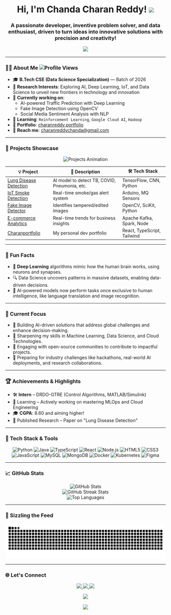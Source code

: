 <h1 align="center">
  Hi, I'm Chanda Charan Reddy! <img src="https://media.giphy.com/media/hvRJCLFzcasrR4ia7z/giphy.gif" width="35">
</h1>
<h3 align="center">
  A passionate developer, inventive problem solver, and data enthusiast, driven to turn ideas into innovative solutions with precision and creativity!
</h3>

<p align="center">
  <img src="https://readme-typing-svg.herokuapp.com?lines=Machine+Learning+Explorer;Creative+Thinker+%7C+Problem+Solver;Data+Driven+Developer;Let’s+build+something+awesome!&center=true&width=500&height=50">
</p>

---

### 👨‍💻 About Me <img src="https://komarev.com/ghpvc/?username=charanreddy-27&color=ff69b4&style=flat-square" alt="Profile Views"/>

- 🎓 **B.Tech CSE (Data Science Specialization)** — Batch of 2026  
- 🔬 **Research Interests**: Exploring AI, Deep Learning, IoT, and Data Science to unveil new frontiers in technology and innovation  
- 🧠 **Currently working on**:  
  - AI-powered Traffic Prediction with Deep Learning  
  - Fake Image Detection using OpenCV  
  - Social Media Sentiment Analysis with NLP  
- 🌱 **Learning**: `Reinforcement Learning`, `Google Cloud AI`, `Hadoop`  
- 💼 **Portfolio**: [charanreddy.portfolio](https://charan-reddy.vercel.app)  
- 📧 **Reach me**: charanreddychanda@gmail.com

---

### 🚀 Projects Showcase

<p align="center">
  <img src="https://github.com/charanreddy-27/charanreddy-27/blob/main/assets/projects-animation.gif" alt="Projects Animation" width="600">
</p>

<table align="center">
  <thead>
    <tr>
      <th>💡 Project</th>
      <th>🚀 Description</th>
      <th>🛠️ Tech Stack</th>
    </tr>
  </thead>
  <tbody>
    <tr>
      <td><a href="https://github.com/charan0403/lung-disease-detector">Lung Disease Detection</a></td>
      <td>AI model to detect TB, COVID, Pneumonia, etc.</td>
      <td>TensorFlow, CNN, Python</td>
    </tr>
    <tr>
      <td><a href="https://github.com/charan0403/smoke-gas-detector-iot">IoT Smoke Detection</a></td>
      <td>Real-time smoke/gas alert system</td>
      <td>Arduino, MQ Sensors</td>
    </tr>
    <tr>
      <td><a href="https://github.com/charan0403/fake-image-detector">Fake Image Detector</a></td>
      <td>Identifies tampered/edited images</td>
      <td>OpenCV, SciKit, Python</td>
    </tr>
    <tr>
      <td><a href="https://github.com/charan0403/ecom-analytics">E-commerce Analytics</a></td>
      <td>Real-time trends for business insights</td>
      <td>Apache Kafka, Spark, Node</td>
    </tr>
    <tr>
      <td><a href="https://github.com/charanreddy-27/charan-portfolio">Charanportfolio</a></td>
      <td>My personal dev portfolio</td>
      <td>React, TypeScript, Tailwind</td>
    </tr>
  </tbody>
</table>

---

### 🧠 Fun Facts

- 🧠 **Deep Learning** algorithms mimic how the human brain works, using neurons and synapses.  
- 🔍 Data Science uncovers patterns in massive datasets, enabling data-driven decisions.  
- 🤖 AI-powered models now perform tasks once exclusive to human intelligence, like language translation and image recognition.

---

### 🎯 Current Focus

- 📌 Building AI-driven solutions that address global challenges and enhance decision-making.  
- 📌 Sharpening my skills in Machine Learning, Data Science, and Cloud Technologies.  
- 📌 Engaging with open-source communities to contribute to impactful projects.  
- 📌 Preparing for industry challenges like hackathons, real-world AI deployments, and research collaborations.

---

### 🏆 Achievements & Highlights

- 🛠️ **Intern** – DRDO-GTRE (Control Algorithms, MATLAB/Simulink)  
- 🌱 Learning – Actively working on mastering MLOps and Cloud Engineering  
- 🎓 **CGPA**: 8.60 and aiming higher!  
- 📜 Published Research – Paper on "Lung Disease Detection"

---

### 🧰 Tech Stack & Tools

<p align="center">
  <img src="https://cdn.jsdelivr.net/gh/devicons/devicon/icons/python/python-original.svg" alt="Python" width="60" height="60"/>
  <img src="https://cdn.jsdelivr.net/gh/devicons/devicon/icons/java/java-original.svg" alt="Java" width="60" height="60"/>
  <img src="https://cdn.jsdelivr.net/gh/devicons/devicon/icons/typescript/typescript-original.svg" alt="TypeScript" width="60" height="60"/>
  <img src="https://cdn.jsdelivr.net/gh/devicons/devicon/icons/react/react-original.svg" alt="React" width="60" height="60"/>
  <img src="https://cdn.jsdelivr.net/gh/devicons/devicon/icons/nodejs/nodejs-original.svg" alt="Node.js" width="60" height="60"/>
  <img src="https://cdn.jsdelivr.net/gh/devicons/devicon/icons/html5/html5-original.svg" alt="HTML5" width="60" height="60"/>
  <img src="https://cdn.jsdelivr.net/gh/devicons/devicon/icons/css3/css3-original.svg" alt="CSS3" width="60" height="60"/>
  <img src="https://cdn.jsdelivr.net/gh/devicons/devicon/icons/javascript/javascript-original.svg" alt="JavaScript" width="60" height="60"/>
  <img src="https://cdn.jsdelivr.net/gh/devicons/devicon/icons/mysql/mysql-original.svg" alt="MySQL" width="60" height="60"/>
  <img src="https://cdn.jsdelivr.net/gh/devicons/devicon/icons/mongodb/mongodb-original.svg" alt="MongoDB" width="60" height="60"/>
  <img src="https://cdn.jsdelivr.net/gh/devicons/devicon/icons/docker/docker-original.svg" alt="Docker" width="60" height="60"/>
  <img src="https://cdn.jsdelivr.net/gh/devicons/devicon/icons/kubernetes/kubernetes-plain.svg" alt="Kubernetes" width="60" height="60"/>
  <img src="https://cdn.jsdelivr.net/gh/devicons/devicon/icons/figma/figma-original.svg" alt="Figma" width="60" height="60"/>
</p>

---

### 📈 GitHub Stats

<p align="center">
  <img src="https://github-readme-stats.vercel.app/api?username=charanreddy-27&show_icons=true&theme=tokyonight" alt="GitHub Stats"/>
  <br/> 
  <img src="https://github-readme-streak-stats.herokuapp.com?user=charanreddy-27&theme=tokyonight" alt="GitHub Streak Stats"/>
  <br/> 
  <img src="https://github-readme-stats.vercel.app/api/top-langs/?username=charanreddy-27&layout=compact&theme=tokyonight" alt="Top Languages"/>
</p>

---

### 🐍 Sizzling the Feed

<p align="center">
  <img src="https://raw.githubusercontent.com/charanreddy-27/charanreddy-27/output/snake.svg" alt="Snake animation"/> 
</p>

---

### 🌐 Let's Connect

<p align="center">
  <a href="https://linkedin.com/in/chandacharanreddy" target="_blank">
    <img src="https://img.shields.io/badge/LinkedIn-0A66C2?style=for-the-badge&logo=linkedin&logoColor=white"/>
  </a> 
  <a href="mailto:charanreddychanda@gmail.com">
    <img src="https://img.shields.io/badge/Gmail-D14836?style=for-the-badge&logo=gmail&logoColor=white"/>
  </a>
  <a href="https://charan-reddy.vercel.app">
    <img src="https://img.shields.io/badge/Portfolio-000000?style=for-the-badge&logo=vercel&logoColor=white"/>
  </a> 
</p>

<!-- Fun GIF or Art -->
<p align="center">
  <img src="https://media.giphy.com/media/13HgwGsXF0aiGY/giphy.gif" width="200"/>
</p>
<p align="center">
  <img src="https://capsule-render.vercel.app/api?type=waving&color=gradient&height=60&section=footer"/>
</p>

